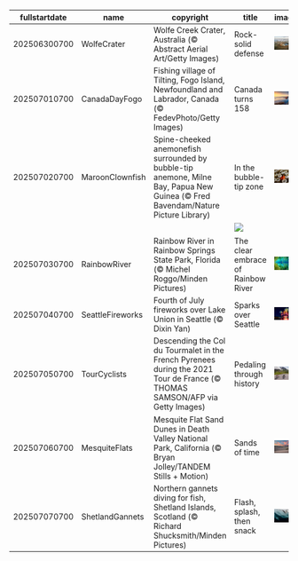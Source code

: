 |fullstartdate|name|copyright|title|image|
|--|--|--|--|--|
202506300700|WolfeCrater|Wolfe Creek Crater, Australia (© Abstract Aerial Art/Getty Images)|Rock-solid defense|![](/en-US/2025/07/202506300700WolfeCrater.jpg)|
202507010700|CanadaDayFogo|Fishing village of Tilting, Fogo Island, Newfoundland and Labrador, Canada (© FedevPhoto/Getty Images)|Canada turns 158|![](/en-US/2025/07/202507010700CanadaDayFogo.jpg)|
202507020700|MaroonClownfish|Spine-cheeked anemonefish surrounded by bubble-tip anemone, Milne Bay, Papua New Guinea (© Fred Bavendam/Nature Picture Library)|In the bubble-tip zone|![](/en-US/2025/07/202507020700MaroonClownfish.jpg)|
||||![](/en-US/2025/07/.jpg)|
202507030700|RainbowRiver|Rainbow River in Rainbow Springs State Park, Florida (© Michel Roggo/Minden Pictures)|The clear embrace of Rainbow River|![](/en-US/2025/07/202507030700RainbowRiver.jpg)|
202507040700|SeattleFireworks|Fourth of July fireworks over Lake Union in Seattle (© Dixin Yan)|Sparks over Seattle|![](/en-US/2025/07/202507040700SeattleFireworks.jpg)|
202507050700|TourCyclists|Descending the Col du Tourmalet in the French Pyrenees during the 2021 Tour de France (© THOMAS SAMSON/AFP via Getty Images)|Pedaling through history|![](/en-US/2025/07/202507050700TourCyclists.jpg)|
202507060700|MesquiteFlats|Mesquite Flat Sand Dunes in Death Valley National Park, California (© Bryan Jolley/TANDEM Stills + Motion)|Sands of time|![](/en-US/2025/07/202507060700MesquiteFlats.jpg)|
202507070700|ShetlandGannets|Northern gannets diving for fish, Shetland Islands, Scotland (© Richard Shucksmith/Minden Pictures)|Flash, splash, then snack|![](/en-US/2025/07/202507070700ShetlandGannets.jpg)|
